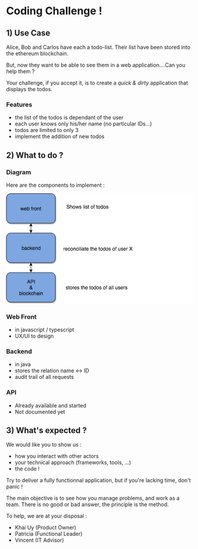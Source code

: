 # Coding Challenge !

## 1) Use Case
Alice, Bob and Carlos have each a todo-list.
Their list have been stored into the ethereum blockchain.

But, now they want to be able to see them in a web application....Can you help them ?

Your challenge, if you accept it, is to create a _quick & dirty_ application that displays the todos.

### Features
*  the list of the todos is dependant of the user
*  each user knows only his/her name (no particular IDs...)
*  todos are limited to only 3
*  implement the addition of new todos

## 2) What to do ?

### Diagram
Here are the components to implement :

![alt text](https://github.com/bp2s/codingchallenge/blob/master/Diagram.png "Diagram")

### Web Front
* in javascript / typescript
* UX/UI to design

### Backend
* in java
* stores the relation name <-> ID
* audit trail of all requests

### API
* Already available and started
* Not documented yet

## 3) What's expected ?

We would like you to show us :
* how you interact with other actors
* your technical approach (frameworks, tools, ...)
* the code !

Try to deliver a fully functionnal application, but if you're lacking time, don't panic ! 

The main objective is to see how you manage problems, and work as a team. There is no good or bad answer, the principle is the method.

To help, we are at your disposal :
* Khai Uy (Product Owner)
* Patricia (Functional Leader)
* Vincent (IT Advisor) 
